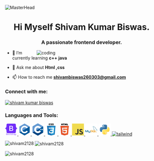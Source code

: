 ![MasterHead](https://tenor.com/en-GB/view/anime-gojo-gif-14971950393118272153)
<!-- <img alt="coding" src="![White Yellow Clean Minimalist LinkedIn Banner](https://user-images.githubusercontent.com/122352495/235478032-be973213-f1ec-4fc3-b0c9-cee072d0b742.png)
"> -->
<h1 align="center"> Hi Myself Shivam Kumar Biswas. </h1>
<h3 align="center">A passionate frontend developer.</h3>
<img align="right" alt="coding" width="400" src="https://tenor.com/en-GB/view/anya-forger-jumpscare-spy-x-family-oomfie-jump-gif-11251557197302805164">


- 🌱 I’m currently learning **c++** **java**

- 💬 Ask me about **Html ,css**

- 📫 How to reach me **shivambiswas260303@gmail.com**

<h3 align="left">Connect with me:</h3>
<p align="left">
<a href="https://auth.geeksforgeeks.org/user/shivam kumar biswas" target="blank"><img align="center" src="https://raw.githubusercontent.com/rahuldkjain/github-profile-readme-generator/master/src/images/icons/Social/geeks-for-geeks.svg" alt="shivam kumar biswas" height="30" width="40" /></a>
</p>

<h3 align="left">Languages and Tools:</h3>
<p align="left"> <a href="https://getbootstrap.com" target="_blank" rel="noreferrer"> <img src="https://raw.githubusercontent.com/devicons/devicon/master/icons/bootstrap/bootstrap-plain-wordmark.svg" alt="bootstrap" width="40" height="40"/> </a> <a href="https://www.cprogramming.com/" target="_blank" rel="noreferrer"> <img src="https://raw.githubusercontent.com/devicons/devicon/master/icons/c/c-original.svg" alt="c" width="40" height="40"/> </a> <a href="https://www.w3schools.com/cpp/" target="_blank" rel="noreferrer"> <img src="https://raw.githubusercontent.com/devicons/devicon/master/icons/cplusplus/cplusplus-original.svg" alt="cplusplus" width="40" height="40"/> </a> <a href="https://www.w3schools.com/css/" target="_blank" rel="noreferrer"> <img src="https://raw.githubusercontent.com/devicons/devicon/master/icons/css3/css3-original-wordmark.svg" alt="css3" width="40" height="40"/> </a> <a href="https://www.w3.org/html/" target="_blank" rel="noreferrer"> <img src="https://raw.githubusercontent.com/devicons/devicon/master/icons/html5/html5-original-wordmark.svg" alt="html5" width="40" height="40"/> </a> <a href="https://developer.mozilla.org/en-US/docs/Web/JavaScript" target="_blank" rel="noreferrer"> <img src="https://raw.githubusercontent.com/devicons/devicon/master/icons/javascript/javascript-original.svg" alt="javascript" width="40" height="40"/> </a> <a href="https://www.mysql.com/" target="_blank" rel="noreferrer"> <img src="https://raw.githubusercontent.com/devicons/devicon/master/icons/mysql/mysql-original-wordmark.svg" alt="mysql" width="40" height="40"/> </a> <a href="https://www.python.org" target="_blank" rel="noreferrer"> <img src="https://raw.githubusercontent.com/devicons/devicon/master/icons/python/python-original.svg" alt="python" width="40" height="40"/> </a> <a href="https://tailwindcss.com/" target="_blank" rel="noreferrer"> <img src="https://www.vectorlogo.zone/logos/tailwindcss/tailwindcss-icon.svg" alt="tailwind" width="40" height="40"/> </a> </p>

<p><img align="left" src="https://github-readme-stats.vercel.app/api/top-langs?username=shivam2128&show_icons=true&locale=en&layout=compact" alt="shivam2128" /></p>

<p>&nbsp;<img align="center" src="https://github-readme-stats.vercel.app/api?username=shivam2128&show_icons=true&locale=en" alt="shivam2128" /></p>

<p><img align="center" src="https://github-readme-streak-stats.herokuapp.com/?user=shivam2128&" alt="shivam2128" /></p>
